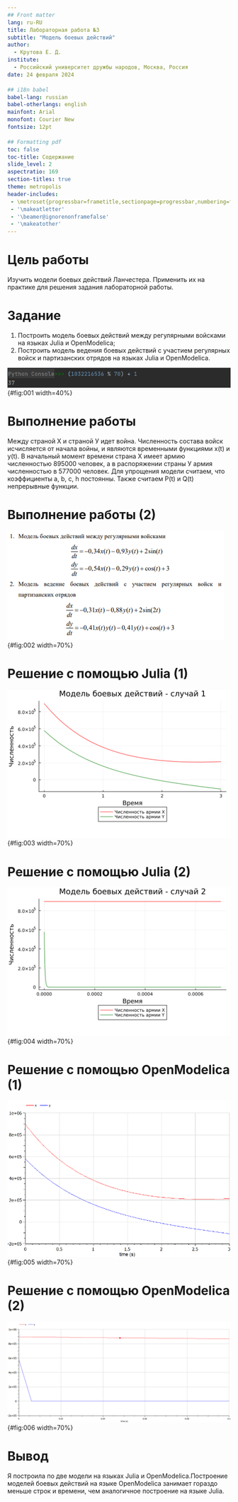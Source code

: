 ```yaml
---
## Front matter
lang: ru-RU
title: Лабораторная работа №3
subtitle: "Модель боевых действий"
author:
  - Крутова Е. Д.
institute:
  - Российский университет дружбы народов, Москва, Россия
date: 24 февраля 2024

## i18n babel
babel-lang: russian
babel-otherlangs: english
mainfont: Arial 
monofont: Courier New 
fontsize: 12pt

## Formatting pdf
toc: false
toc-title: Содержание
slide_level: 2
aspectratio: 169
section-titles: true
theme: metropolis
header-includes:
 - \metroset{progressbar=frametitle,sectionpage=progressbar,numbering=fraction}
 - '\makeatletter'
 - '\beamer@ignorenonframefalse'
 - '\makeatother'
---
```


# Цель работы

Изучить модели боевых действий Ланчестера. Применить их на практике для решения задания лабораторной работы.

# Задание

1) Построить модель боевых действий между регулярными войсками на языках Julia и OpenModelica;
2) Построить модель ведения боевых действий с участием регулярных войск и партизанских отрядов на языках Julia и OpenModelica.

![Выбор варианта](image\Screenshot_3.png){#fig:001 width=40%}

# Выполнение работы

Между страной Х и страной У идет война. Численность состава войск исчисляется от начала войны, и являются временными функциями x(t) и y(t). В начальный момент времени страна Х имеет армию численностью 895000 человек, а в распоряжении страны У армия численностью в 577000 человек. Для упрощения модели считаем, что коэффициенты a, b, c, h постоянны. Также считаем P(t) и Q(t) непрерывные функции.

# Выполнение работы (2)

![Модель в виде системы](image\Screenshot_5.png){#fig:002 width=70%}

# Решение с помощью Julia (1)

![Случай 1](image/lab03_1.png){#fig:003 width=70%}

# Решение с помощью Julia (2)

![Случай 2](image/lab03_2.png){#fig:004 width=70%}

# Решение с помощью OpenModelica (1)

![Случай 1](image/r1.png){#fig:005 width=70%}

# Решение с помощью OpenModelica (2)

![Случай 2](image/r2.png){#fig:006 width=70%}

# Вывод

Я построила по две модели на языках Julia и OpenModelica.Построение моделей боевых действий на языке OpenModelica занимает гораздо меньше строк и времени, чем аналогичное построение на языке Julia.
